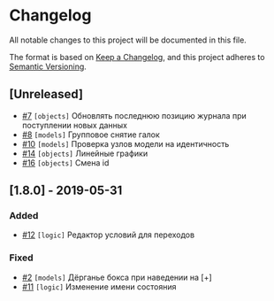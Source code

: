 # Changelog
All notable changes to this project will be documented in this file.

The format is based on [Keep a Changelog](https://keepachangelog.com/en/1.0.0/),
and this project adheres to [Semantic Versioning](https://semver.org/spec/v2.0.0.html).

## [Unreleased]
* [#7](https://github.com/Rightech/test-alpha/issues/7) `[objects]` Обновлять последнюю позицию журнала при поступлении новых данных
* [#8](https://github.com/Rightech/test-alpha/issues/8) `[models]` Групповое снятие галок
* [#10](https://github.com/Rightech/test-alpha/issues/10) `[models]` Проверка узлов модели на идентичность
* [#14](https://github.com/Rightech/test-alpha/issues/14) `[objects]` Линейные графики
* [#16](https://github.com/Rightech/test-alpha/issues/16) `[objects]` Смена id

## [1.8.0] - 2019-05-31

### Added
* [#12](https://github.com/Rightech/test-alpha/issues/12) `[logic]` Редактор условий для переходов 

### Fixed
* [#2](https://github.com/Rightech/test-alpha/issues/2) `[models]` Дёрганье бокса при наведении на [+]
* [#11](https://github.com/Rightech/test-alpha/issues/11) `[logic]` Изменение имени состояния
  
  
